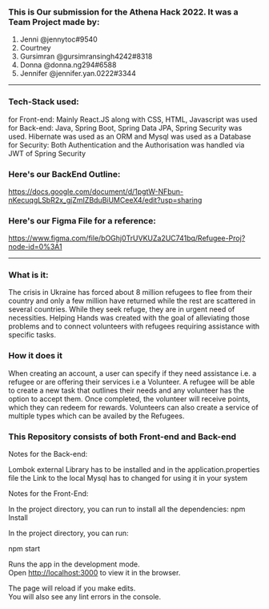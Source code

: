 ### This is Our submission for the Athena Hack 2022. It was a Team Project made by:
1) Jenni       @jennytoc#9540
2) Courtney    
3) Gursimran   @gursimransingh4242#8318
4) Donna       @donna.ng294#6588 
5) Jennifer    @jennifer.yan.0222#3344
__________________________________________________________________________________________________________________________________________________________________
### Tech-Stack used: 
   for Front-end: Mainly React.JS along with CSS, HTML, Javascript was used
   for Back-end:  Java, Spring Boot, Spring Data JPA, Spring Security was used. Hibernate was used as an ORM and Mysql was used as a Database
   for Security: Both Authentication and the Authorisation was handled via JWT of Spring Security

### Here's our BackEnd Outline:
https://docs.google.com/document/d/1pgtW-NFbun-nKecuqgLSbR2x_gjZmIZBduBiUMCeeX4/edit?usp=sharing


### Here's our Figma File for a reference:
https://www.figma.com/file/bOGhj0TrUVKUZa2UC741bq/Refugee-Proj?node-id=0%3A1
__________________________________________________________________________________________________________________________________________________________________





### What is it:

The crisis in Ukraine has forced about 8 million refugees to flee from their country and only a few million have returned while the rest are scattered in several countries. While they seek refuge, they are in urgent need of necessities. Helping Hands was created with the goal of alleviating those problems and to connect volunteers with refugees requiring assistance with specific tasks.

### How it does it

When creating an account, a user can specify if they need assistance i.e. a refugee or are offering their services i.e a Volunteer. A refugee will be able to create a new task that outlines their needs and any volunteer has the option to accept them. Once completed, the volunteer will receive points, which they can redeem for rewards.
Volunteers can also create a service of multiple types which can be availed by the Refugees.




### This Repository consists of both Front-end and Back-end

Notes for the Back-end:

Lombok external Library has to be installed
and in the application.properties file the Link to the local Mysql has to changed for using it in your system


Notes for the Front-End:

In the project directory, you can run to install all the dependencies:
 npm Install

In the project directory, you can run:

 npm start

Runs the app in the development mode.\
Open [http://localhost:3000](http://localhost:3000) to view it in the browser.

The page will reload if you make edits.\
You will also see any lint errors in the console.


